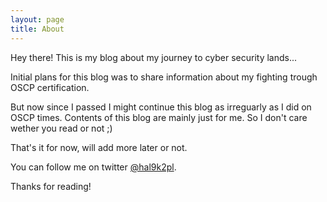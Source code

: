 ```yaml
---
layout: page
title: About
---
```


<p class="message">
  Hey there! This is my blog about my journey to cyber security lands...
</p>

Initial plans for this blog was to share information about my fighting trough OSCP certification. 

But now since I passed I might continue this blog as irreguarly as I did on OSCP times. Contents of this blog are mainly just for me. So I don't care wether you read or not ;)

That's it for now, will add more later or not.

You can follow me on twitter [@hal9k2pl](https://twitter.com/hal9k2pl).

Thanks for reading!
